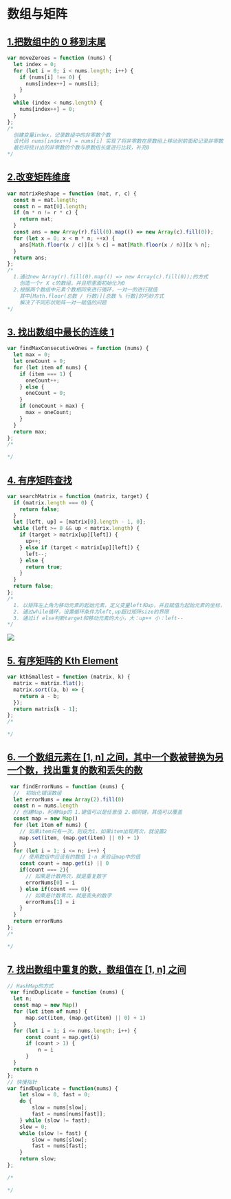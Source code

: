 # 数组与矩阵

## [1.把数组中的 0 移到末尾](https://leetcode-cn.com/problems/move-zeroes/)

```javascript
var moveZeroes = function (nums) {
  let index = 0;
  for (let i = 0; i < nums.length; i++) {
    if (nums[i] !== 0) {
      nums[index++] = nums[i];
    }
  }
  while (index < nums.length) {
    nums[index++] = 0;
  }
};
/* 
  创建变量index，记录数组中的非零数个数
  该代码 nums[index++] = nums[i] 实现了将非零数在原数组上移动到前面和记录非零数的个数
  最后将统计出的非零数的个数与原数组长度进行比较，补充0
*/
```

## [2.改变矩阵维度](https://leetcode-cn.com/problems/reshape-the-matrix/description/)

```javascript
var matrixReshape = function (mat, r, c) {
  const m = mat.length;
  const n = mat[0].length;
  if (m * n != r * c) {
    return mat;
  }
  const ans = new Array(r).fill(0).map(() => new Array(c).fill(0));
  for (let x = 0; x < m * n; ++x) {
    ans[Math.floor(x / c)][x % c] = mat[Math.floor(x / n)][x % n];
  }
  return ans;
};
/* 
  1.通过new Array(r).fill(0).map(() => new Array(c).fill(0));的方式
    创造一个r X c的数组，并且把里面初始化为0
  2.根据两个数组中元素个数相同来进行循环，一对一的进行赋值
    其中[Math.floor(总数 / 行数)][总数 % 行数]的巧妙方式
    解决了不同形状矩阵一对一赋值的问题
*/
```

## [3. 找出数组中最长的连续 1](https://leetcode-cn.com/problems/max-consecutive-ones/description/)

```javascript
var findMaxConsecutiveOnes = function (nums) {
  let max = 0;
  let oneCount = 0;
  for (let item of nums) {
    if (item === 1) {
      oneCount++;
    } else {
      oneCount = 0;
    }
    if (oneCount > max) {
      max = oneCount;
    }
  }
  return max;
};
/* 

*/
```

## [4. 有序矩阵查找](https://leetcode-cn.com/problems/search-a-2d-matrix-ii/description/)

```javascript
var searchMatrix = function (matrix, target) {
  if (matrix.length === 0) {
    return false;
  }
  let [left, up] = [matrix[0].length - 1, 0];
  while (left >= 0 && up < matrix.length) {
    if (target > matrix[up][left]) {
      up++;
    } else if (target < matrix[up][left]) {
      left--;
    } else {
      return true;
    }
  }
  return false;
};
/* 
  1. 以矩阵左上角为移动元素的起始元素，定义变量left和up，并且赋值为起始元素的坐标，
  2. 通过while循环，设置循环条件为left,up超过矩阵size的界限
  3. 通过if else判断target和移动元素的大小，大：up++ 小：left--
*/
```
<img src="https://pic.leetcode-cn.com/1602309177-SsaQGG-image.png" >

## [5. 有序矩阵的 Kth Element](https://leetcode-cn.com/problems/kth-smallest-element-in-a-sorted-matrix/description/)

```javascript
var kthSmallest = function (matrix, k) {
  matrix = matrix.flat();
  matrix.sort((a, b) => {
    return a - b;
  });
  return matrix[k - 1];
};
/* 

*/
```

## [6. 一个数组元素在 [1, n] 之间，其中一个数被替换为另一个数，找出重复的数和丢失的数](https://leetcode-cn.com/problems/set-mismatch/description/)

```javascript
 var findErrorNums = function (nums) {
  //  初始化错误数组
  let errorNums = new Array(2).fill(0)
  const n = nums.length
  // 创建Map，利用Map的 1.键值可以是任意值 2.相同键，其值可以覆盖
  const map = new Map()
  for (let item of nums) {
    // 如果item只有一次，则设为1，如果item出现两次，就设置2
    map.set(item, (map.get(item) || 0) + 1)
  }
  for (let i = 1; i <= n; i++) {
    // 使用数组中应该有的数值 1-n 来验证map中的值
    const count = map.get(i) || 0
    if(count === 2){
      // 如果是计数两次，就是重复数字
      errorNums[0] = i
    } else if(count === 0){
      // 如果是计数零次，就是丢失的数字
      errorNums[1] = i
    }
  }
  return errorNums
};
/* 

*/
```

## [7. 找出数组中重复的数，数组值在 [1, n] 之间](https://leetcode-cn.com/problems/find-the-duplicate-number/description/)

```javascript
// HashMap的方式
 var findDuplicate = function (nums) {
  let n;
  const map = new Map()
  for (let item of nums) {
      map.set(item, (map.get(item) || 0) + 1)
  }
  for (let i = 1; i <= nums.length; i++) {
      const count = map.get(i)
      if (count > 1) {
          n = i
      }
  }
  return n
};
// 快慢指针
var findDuplicate = function(nums) {
    let slow = 0, fast = 0;
    do {
        slow = nums[slow];
        fast = nums[nums[fast]];
    } while (slow != fast);
    slow = 0;
    while (slow != fast) {
        slow = nums[slow];
        fast = nums[fast];
    }
    return slow;
};

/* 

*/
```